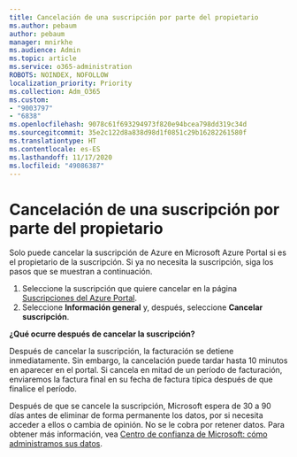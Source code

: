```yaml
---
title: Cancelación de una suscripción por parte del propietario
ms.author: pebaum
author: pebaum
manager: mnirkhe
ms.audience: Admin
ms.topic: article
ms.service: o365-administration
ROBOTS: NOINDEX, NOFOLLOW
localization_priority: Priority
ms.collection: Adm_O365
ms.custom:
- "9003797"
- "6838"
ms.openlocfilehash: 9078c61f693294973f820e94bcea798dd319c34d
ms.sourcegitcommit: 35e2c122d8a838d98d1f0851c29b16282261580f
ms.translationtype: HT
ms.contentlocale: es-ES
ms.lasthandoff: 11/17/2020
ms.locfileid: "49086387"
---
```

# <a name="cancellation-of-a-subscription-by-owner"></a>Cancelación de una suscripción por parte del propietario

Solo puede cancelar la suscripción de Azure en Microsoft Azure Portal si es el propietario de la suscripción. Si ya no necesita la suscripción, siga los pasos que se muestran a continuación.

1. Seleccione la suscripción que quiere cancelar en la página [Suscripciones del Azure Portal](https://ms.portal.azure.com/#blade/Microsoft_Azure_Billing/SubscriptionsBlade).
2. Seleccione **Información general** y, después, seleccione **Cancelar suscripción**.

**¿Qué ocurre después de cancelar la suscripción?**

Después de cancelar la suscripción, la facturación se detiene inmediatamente. Sin embargo, la cancelación puede tardar hasta 10 minutos en aparecer en el portal. Si cancela en mitad de un período de facturación, enviaremos la factura final en su fecha de factura típica después de que finalice el período.

Después de que se cancele la suscripción, Microsoft espera de 30 a 90 días antes de eliminar de forma permanente los datos, por si necesita acceder a ellos o cambia de opinión. No se le cobra por retener datos. Para obtener más información, vea [Centro de confianza de Microsoft: cómo administramos sus datos](https://www.microsoft.com/trust-center/privacy/data-management#leave).


